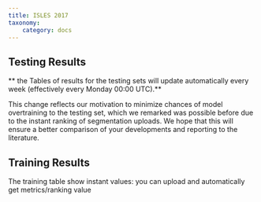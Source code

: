 ```yaml
---
title: ISLES 2017
taxonomy:
    category: docs
---
```


## Testing Results

** the Tables of results for the testing sets will update automatically every week (effectively every Monday 00:00 UTC).**

This change reflects our motivation to minimize chances of model overtraining to the testing set, which we remarked was possible before due to the instant ranking of segmentation uploads. We hope that this will ensure a better comparison of your developments and reporting to the literature.



## Training Results

 The training table show instant values: you can upload and automatically get metrics/ranking value

